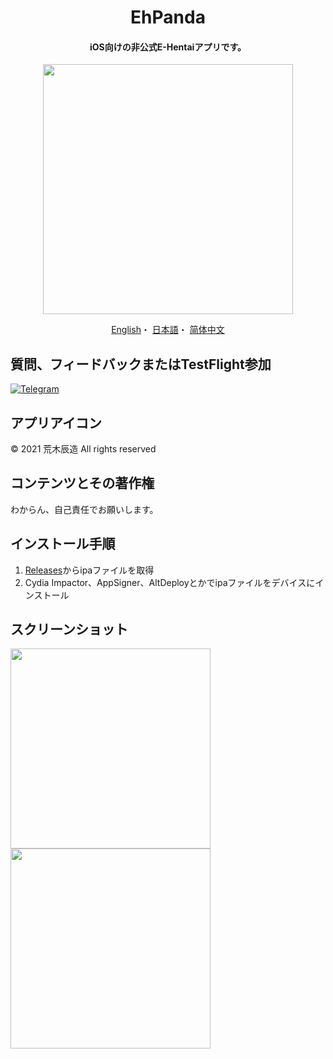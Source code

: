 <h1 align="center">EhPanda</h1>

<h4 align="center">iOS向けの非公式E-Hentaiアプリです。</h4>

<p align="center">
<img src="https://user-images.githubusercontent.com/31207151/105609404-0acbff00-5de4-11eb-9e88-f3c6e0ba9d44.png" width="400"></img>
</p>

<p align="center">
  <a href="/README.md">English</a>・
  <a href="/README.jpn.md">日本語</a>・
  <a href="/README.chs.md">简体中文</a>
</p>

## 質問、フィードバックまたはTestFlight参加
[![Telegram](https://img.shields.io/badge/chat-Telegram-blue.svg)](https://t.me/ehpanda)

## アプリアイコン
© 2021 荒木辰造 All rights reserved

## コンテンツとその著作権
わからん、自己責任でお願いします。

## インストール手順
1. [Releases](https://github.com/arakitatsuzou/EhPanda/releases)からipaファイルを取得
2. Cydia Impactor、AppSigner、AltDeployとかでipaファイルをデバイスにインストール

## スクリーンショット
<img src="https://user-images.githubusercontent.com/31207151/103514043-cc0eed00-4ea6-11eb-9f17-7e949fa649e4.jpeg" width="320"><img src="https://user-images.githubusercontent.com/31207151/103514047-cdd8b080-4ea6-11eb-932b-94c0242bddfe.jpeg" width="320">

